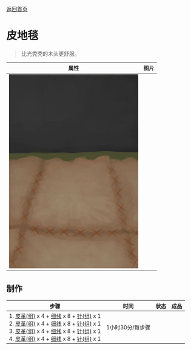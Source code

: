 [返回首页](index.md)  
# 皮地毯  
> 比光秃秃的木头更舒服。  
  
  属性  |   图片   
 ----  |  ----:   
   |  ![](Sprite/StitchedHideFloor.png)   
  
## 制作  
步骤  |  时间  |  状态  |  成品  
----  |  ----  |  ----  |  ----  
1. [皮革(组)](GpTag_Leather.md) x 4 + [细线](CordFiber.md) x 8 + [针(组)](GpTag_Needle.md) x 1<br>2. [皮革(组)](GpTag_Leather.md) x 4 + [细线](CordFiber.md) x 8 + [针(组)](GpTag_Needle.md) x 1<br>3. [皮革(组)](GpTag_Leather.md) x 4 + [细线](CordFiber.md) x 8 + [针(组)](GpTag_Needle.md) x 1<br>4. [皮革(组)](GpTag_Leather.md) x 4 + [细线](CordFiber.md) x 8 + [针(组)](GpTag_Needle.md) x 1  |  1小时30分/每步骤  |    |    
